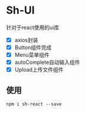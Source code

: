 # Sh-UI

针对于react使用的ui库

- [x] axios封装
- [x] Button组件完成
- [x] Menu菜单组件
- [x] autoComplete自动输入组件
- [x] Upload上传文件组件

## 使用

`npm i sh-react --save`

